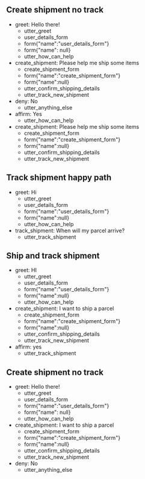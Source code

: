 ## Create shipment no track
* greet: Hello there!
    - utter_greet
    - user_details_form
    - form{"name":"user_details_form"}
    - form{"name": null}
    - utter_how_can_help
* create_shipment: Please help me ship some items
    - create_shipment_form
    - form{"name":"create_shipment_form"}
    - form{"name":null}
    - utter_confirm_shipping_details
    - utter_track_new_shipment
* deny: No
    - utter_anything_else
* affirm: Yes
    - utter_how_can_help
* create_shipment: Please help me ship some items
    - create_shipment_form
    - form{"name":"create_shipment_form"}
    - form{"name":null}
    - utter_confirm_shipping_details
    - utter_track_new_shipment

## Track shipment happy path
* greet: Hi
    - utter_greet
    - user_details_form
    - form{"name":"user_details_form"}
    - form{"name":null}
    - utter_how_can_help
* track_shipment: When will my parcel arrive?
    - utter_track_shipment

## Ship and track shipment
* greet: HI
    - utter_greet
    - user_details_form
    - form{"name":"user_details_form"}
    - form{"name":null}
    - utter_how_can_help
* create_shipment: I want to ship a parcel
    - create_shipment_form
    - form{"name":"create_shipment_form"}
    - form{"name":null}
    - utter_confirm_shipping_details
    - utter_track_new_shipment
* affirm: yes
    - utter_track_shipment

## Create shipment no track
* greet: Hello there!
    - utter_greet
    - user_details_form
    - form{"name":"user_details_form"}
    - form{"name": null}
    - utter_how_can_help
* create_shipment: I want to ship a parcel
    - create_shipment_form
    - form{"name":"create_shipment_form"}
    - form{"name":null}
    - utter_confirm_shipping_details
    - utter_track_new_shipment
* deny: No
    - utter_anything_else